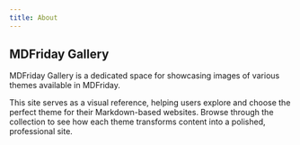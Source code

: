 ```yaml
---
title: About
---
```


## MDFriday Gallery

MDFriday Gallery is a dedicated space for showcasing images of various themes available in MDFriday. 

This site serves as a visual reference, helping users explore and choose the perfect theme for their Markdown-based websites. Browse through the collection to see how each theme transforms content into a polished, professional site.
